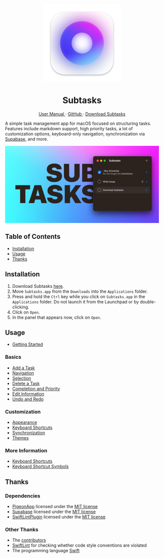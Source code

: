 <p align="center">
  <img width="256" alt="Subtasks App Icon" src="Icons/AppIcon.png">
  <h1 align="center">Subtasks</h1>
</p>

<p align="center">
  <a href="https://david-swift.gitbook.io/subtasks/">
  User Manual
  </a>
  ·
  <a href="https://github.com/david-swift/Subtasks-macOS">
  GitHub
  </a>
  ·
  <a href="https://github.com/david-swift/Subtasks-macOS/releases/latest/download/Subtasks.app.zip">
  Download Subtasks
  </a>
</p>

A simple task management app for macOS focused on structuring tasks. Features include markdown support, high priority tasks, a lot of customization options, keyboard-only navigation, synchronization via [Supabase][1], and more.

![GitHub Banner][image-1]

## Table of Contents

- [Installation][2]
- [Usage][3]
- [Thanks][4]

## Installation

1. Download Subtasks [here][5].
2. Move `Subtasks.app` from the `Downloads` into the `Applications` folder.
3. Press and hold the `Ctrl` key while you click on `Subtasks.app` in the `Applications` folder. Do not launch it from the Launchpad or by double-clicking.
4. Click on `Open`.
5. In the panel that appears now, click on `Open`.

## Usage

* [Getting Started][6]

### Basics

* [Add a Task][7]
* [Navigation][8]
* [Selection][9]
* [Delete a Task][10]
* [Completion and Priority][11]
* [Edit Information][12]
* [Undo and Redo][13]

### Customization

* [Appearance][14]
* [Keyboard Shortcuts][15]
* [Synchronization][16]
* [Themes][17]

### More Information

* [Keyboard Shortcuts][18]
* [Keyboard Shortcut Symbols][19]

## Thanks

### Dependencies
- [PigeonApp][20] licensed under the [MIT license][21]
- [Supabase][22] licensed under the [MIT license][23]
- [SwiftLintPlugin][24] licensed under the [MIT license][25]

### Other Thanks
- The [contributors][26]
- [SwiftLint][27] for checking whether code style conventions are violated
- The programming language [Swift][28]

[1]:	https://supabase.com
[2]:	#Installation
[3]:	#Usage
[4]:	#Thanks
[5]:	https://github.com/david-swift/Subtasks-macOS/releases/latest/download/Subtasks.app.zip
[6]:	user-manual/GettingStarted.md
[7]:	user-manual/Basics/AddTask.md
[8]:	user-manual/Basics/Navigation.md
[9]:	user-manual/Basics/Selection.md
[10]:	user-manual/Basics/DeleteTask.md
[11]:	user-manual/Basics/CompletionPriority.md
[12]:	user-manual/Basics/Information.md
[13]:	user-manual/Basics/UndoRedo.md
[14]:	user-manual/Customization/Appearance.md
[15]:	user-manual/Customization/Shortcuts.md
[16]:	user-manual/Customization/Synchronization.md
[17]:	user-manual/Customization/Themes.md
[18]:	user-manual/MoreInformation/Shortcuts.md
[19]:	user-manual/MoreInformation/ShortcutSymbols.md
[20]:	https://github.com/david-swift/PigeonApp-macOS
[21]:	https://github.com/david-swift/PigeonApp-macOS/blob/main/LICENSE.md
[22]:	https://github.com/supabase-community/supabase-swift
[23]:	https://github.com/supabase-community/supabase-swift/blob/master/LICENSE
[24]:	https://github.com/lukepistrol/SwiftLintPlugin
[25]:	https://github.com/lukepistrol/SwiftLintPlugin/blob/main/LICENSE
[26]:	Contributors.md
[27]:	https://github.com/realm/SwiftLint
[28]:	https://github.com/apple/swift

[image-1]:	Icons/GitHubBanner.png